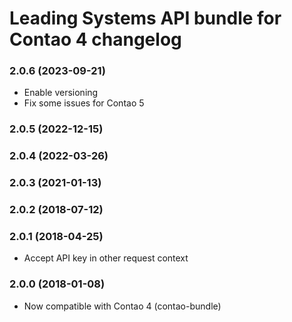 Leading Systems API bundle for Contao 4 changelog
===========================================

### 2.0.6 (2023-09-21)
 * Enable versioning
 * Fix some issues for Contao 5

### 2.0.5 (2022-12-15)

### 2.0.4 (2022-03-26)

### 2.0.3 (2021-01-13)

### 2.0.2 (2018-07-12)

### 2.0.1 (2018-04-25)
 * Accept API key in other request context

### 2.0.0 (2018-01-08)
 * Now compatible with Contao 4 (contao-bundle)
